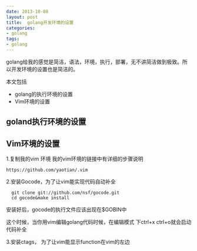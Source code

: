 ```yaml
---
date: 2013-10-08
layout: post
title:  golang开发环境的设置
categories:
- golang
tags:
- golang
---
```



golang给我的感觉是简洁，语法，环境，执行，部署，无不讲简洁做到极致。所以开发环境的设置也是简洁的。

本文包括

* golang的执行环境的设置
* Vim环境的设置

## goland执行环境的设置


## Vim环境的设置

1.复制我的vim 环境
我的vim环境的链接中有详细的步骤说明

    https://github.com/yaotian/.vim

2.安装Gocode，为了让vim能实现代码自动补全
  
      git clone git://github.com/nsf/gocode.git    
      cd gocode&make install     


安装好后，gocode的执行文件应该出现在$GOBIN中     

这个时候，当你用vim编辑golang代码时候，在编辑模式 下ctrl+x ctrl+o就会启动代码补全     

3.安装ctags， 为了让vim能显示function在vim的左边


